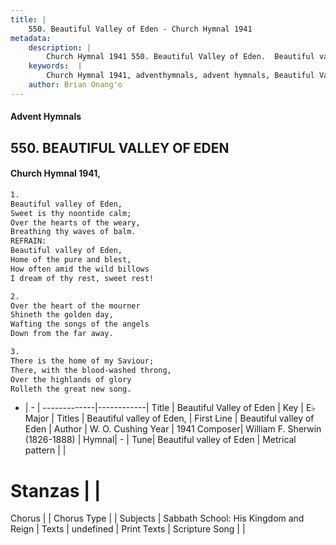 ```yaml
---
title: |
    550. Beautiful Valley of Eden - Church Hymnal 1941
metadata:
    description: |
        Church Hymnal 1941 550. Beautiful Valley of Eden.  Beautiful valley of Eden,  Sweet is thy noontide calm;  Over the hearts of the weary,  Breathing thy waves of balm.  
    keywords:  |
        Church Hymnal 1941, adventhymnals, advent hymnals, Beautiful Valley of Eden, Beautiful valley of Eden . Beautiful valley of Eden, 
    author: Brian Onang'o
---
```


#### Advent Hymnals
## 550. BEAUTIFUL VALLEY OF EDEN
####  Church Hymnal 1941,

```txt
1.
Beautiful valley of Eden, 
Sweet is thy noontide calm; 
Over the hearts of the weary, 
Breathing thy waves of balm. 
REFRAIN:
Beautiful valley of Eden, 
Home of the pure and blest, 
How often amid the wild billows 
I dream of thy rest, sweet rest! 

2.
Over the heart of the mourner 
Shineth the golden day, 
Wafting the songs of the angels 
Down from the far away. 

3.
There is the home of my Saviour; 
There, with the blood-washed throng, 
Over the highlands of glory 
Rolleth the great new song.

```

- |   -  |
-------------|------------|
Title | Beautiful Valley of Eden |
Key | E♭ Major |
Titles | Beautiful valley of Eden,  |
First Line | Beautiful valley of Eden  |
Author | W. O. Cushing
Year | 1941
Composer| William F. Sherwin (1826-1888) |
Hymnal|  - |
Tune| Beautiful valley of Eden |
Metrical pattern | |
# Stanzas |  |
Chorus |  |
Chorus Type |  |
Subjects | Sabbath School: His Kingdom and Reign |
Texts | undefined |
Print Texts | 
Scripture Song |  |
    
